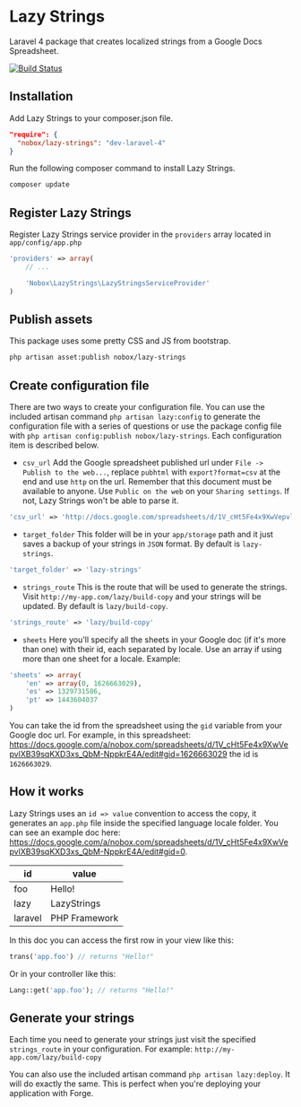 # Lazy Strings

Laravel 4 package that creates localized strings from a Google Docs Spreadsheet.

[![Build Status](https://travis-ci.org/Nobox/Lazy-Strings.svg?branch=master)](https://travis-ci.org/Nobox/Lazy-Strings)

## Installation
Add Lazy Strings to your composer.json file.

```json
"require": {
  "nobox/lazy-strings": "dev-laravel-4"
}
```

Run the following composer command to install Lazy Strings.
```bash
composer update
```

## Register Lazy Strings
Register Lazy Strings service provider in the `providers` array located in `app/config/app.php`
```php
'providers' => array(
    // ...

    'Nobox\LazyStrings\LazyStringsServiceProvider'
)
```

## Publish assets
This package uses some pretty CSS and JS from bootstrap.
```bash
php artisan asset:publish nobox/lazy-strings
```

## Create configuration file
There are two ways to create your configuration file. You can use the included artisan command `php artisan lazy:config` to generate the configuration file with a series of questions or use the package config file with `php artisan config:publish nobox/lazy-strings`. Each configuration item is described below.

- `csv_url` Add the Google spreadsheet published url under `File -> Publish to the web...`, replace `pubhtml` with `export?format=csv` at the end and use `http` on the url. Remember that this document must be available to anyone. Use `Public on the web` on your `Sharing settings`. If not, Lazy Strings won't be able to parse it.
```php
'csv_url' => 'http://docs.google.com/spreadsheets/d/1V_cHt5Fe4x9XwVepvlXB39sqKXD3xs_QbM-NppkrE4A/export?format=csv'
```

- `target_folder` This folder will be in your `app/storage` path and it just saves a backup of your strings in `JSON` format. By default is `lazy-strings`.
```php
'target_folder' => 'lazy-strings'
```

- `strings_route` This is the route that will be used to generate the strings. Visit `http://my-app.com/lazy/build-copy` and your strings will be updated. By default is `lazy/build-copy`.
```php
'strings_route' => 'lazy/build-copy'
```

- `sheets` Here you'll specify all the sheets in your Google doc (if it's more than one) with their id, each separated by locale. Use an array if using more than one sheet for a locale. Example:
```php
'sheets' => array(
    'en' => array(0, 1626663029),
    'es' => 1329731586,
    'pt' => 1443604037
)
```
You can take the id from the spreadsheet using the `gid` variable from your Google doc url. For example, in this spreadsheet: https://docs.google.com/a/nobox.com/spreadsheets/d/1V_cHt5Fe4x9XwVepvlXB39sqKXD3xs_QbM-NppkrE4A/edit#gid=1626663029 the id is `1626663029`.

## How it works
Lazy Strings uses an `id => value` convention to access the copy, it generates an `app.php` file inside the specified language locale folder. You can see an example doc here: https://docs.google.com/a/nobox.com/spreadsheets/d/1V_cHt5Fe4x9XwVepvlXB39sqKXD3xs_QbM-NppkrE4A/edit#gid=0.

| id            | value         |
| ------------- | ------------- |
| foo           | Hello!        |
| lazy          | LazyStrings   |
| laravel       | PHP Framework |

In this doc you can access the first row in your view like this:
```php
trans('app.foo') // returns "Hello!"
```

Or in your controller like this:
```php
Lang::get('app.foo'); // returns "Hello!"
```

## Generate your strings
Each time you need to generate your strings just visit the specified `strings_route` in your configuration. For example: `http://my-app.com/lazy/build-copy`

You can also use the included artisan command `php artisan lazy:deploy`. It will do exactly the same. This is perfect when you're deploying your application with Forge.
